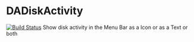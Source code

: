 DADiskActivity
==============
[![Build Status](https://travis-ci.org/melchor629/DADiskActivity.png?branch=master)](https://travis-ci.org/melchor629/DADiskActivity)
Show disk activity in the Menu Bar as a Icon or as a Text or both
